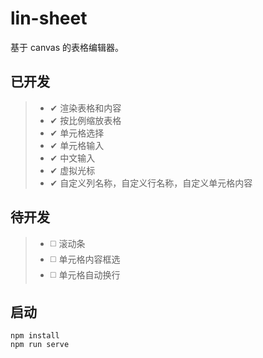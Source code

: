 # lin-sheet
基于 canvas 的表格编辑器。

## 已开发
> * ✔ 渲染表格和内容
> * ✔ 按比例缩放表格
> * ✔ 单元格选择
> * ✔ 单元格输入
> * ✔ 中文输入
> * ✔ 虚拟光标
> * ✔ 自定义列名称，自定义行名称，自定义单元格内容

## 待开发
> * :white_medium_square: 滚动条
> * :white_medium_square: 单元格内容框选
> * :white_medium_square: 单元格自动换行

## 启动
```
npm install
npm run serve
```
